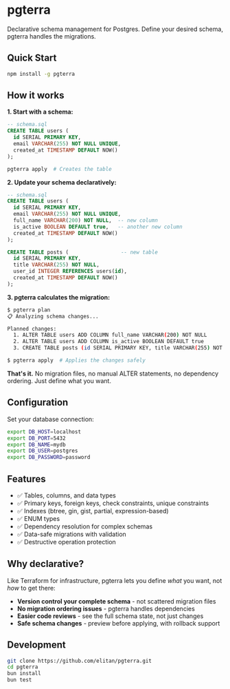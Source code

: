 # pgterra

Declarative schema management for Postgres. Define your desired schema, pgterra handles the migrations.

## Quick Start

```bash
npm install -g pgterra
```

## How it works

**1. Start with a schema:**

```sql
-- schema.sql
CREATE TABLE users (
  id SERIAL PRIMARY KEY,
  email VARCHAR(255) NOT NULL UNIQUE,
  created_at TIMESTAMP DEFAULT NOW()
);
```

```bash
pgterra apply  # Creates the table
```

**2. Update your schema declaratively:**

```sql
-- schema.sql
CREATE TABLE users (
  id SERIAL PRIMARY KEY,
  email VARCHAR(255) NOT NULL UNIQUE,
  full_name VARCHAR(200) NOT NULL,  -- new column
  is_active BOOLEAN DEFAULT true,   -- another new column
  created_at TIMESTAMP DEFAULT NOW()
);

CREATE TABLE posts (                 -- new table
  id SERIAL PRIMARY KEY,
  title VARCHAR(255) NOT NULL,
  user_id INTEGER REFERENCES users(id),
  created_at TIMESTAMP DEFAULT NOW()
);
```

**3. pgterra calculates the migration:**

```bash
$ pgterra plan
📋 Analyzing schema changes...

Planned changes:
  1. ALTER TABLE users ADD COLUMN full_name VARCHAR(200) NOT NULL
  2. ALTER TABLE users ADD COLUMN is_active BOOLEAN DEFAULT true  
  3. CREATE TABLE posts (id SERIAL PRIMARY KEY, title VARCHAR(255) NOT NULL, user_id INTEGER REFERENCES users(id), created_at TIMESTAMP DEFAULT NOW())

$ pgterra apply  # Applies the changes safely
```

**That's it.** No migration files, no manual ALTER statements, no dependency ordering. Just define what you want.

## Configuration

Set your database connection:

```bash
export DB_HOST=localhost
export DB_PORT=5432
export DB_NAME=mydb
export DB_USER=postgres
export DB_PASSWORD=password
```

## Features

- ✅ Tables, columns, and data types
- ✅ Primary keys, foreign keys, check constraints, unique constraints  
- ✅ Indexes (btree, gin, gist, partial, expression-based)
- ✅ ENUM types
- ✅ Dependency resolution for complex schemas
- ✅ Data-safe migrations with validation
- ✅ Destructive operation protection

## Why declarative?

Like Terraform for infrastructure, pgterra lets you define *what* you want, not *how* to get there:

- **Version control your complete schema** - not scattered migration files
- **No migration ordering issues** - pgterra handles dependencies
- **Easier code reviews** - see the full schema state, not just changes
- **Safe schema changes** - preview before applying, with rollback support

## Development

```bash
git clone https://github.com/elitan/pgterra.git
cd pgterra
bun install
bun test
```